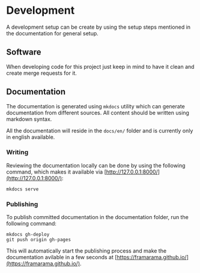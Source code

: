 # Development

A development setup can be create by using the setup steps mentioned in the documentation
for general setup.

## Software

When developing code for this project just keep in mind to have it clean and create merge
requests for it.

## Documentation

The documentation is generated using `mkdocs` utility which can generate documentation from
different sources. All content should be written using markdown syntax.

All the documentation will reside in the `docs/en/` folder and is currently only in
english available.

### Writing

Reviewing the documentation locally can be done by using the following command, which
makes it available via [http://127.0.0.1:8000/](http://127.0.0.1:8000/):


```
mkdocs serve
```

### Publishing

To publish committed documentation in the documentation folder, run the following
command:


```
mkdocs gh-deploy
git push origin gh-pages
```

This will automatically start the publishing process and make the documentation avilable
in a few seconds at [https://framarama.github.io/](https://framarama.github.io/).

